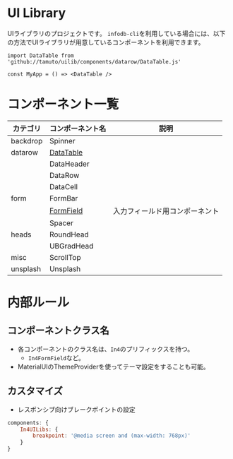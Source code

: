 # UI Library

UIライブラリのプロジェクトです。
`infodb-cli`を利用している場合には、以下の方法でUIライブラリが用意しているコンポーネントを利用できます。

```
import DataTable from 'github://tamuto/uilib/components/datarow/DataTable.js'

const MyApp = () => <DataTable />
```

# コンポーネント一覧

| カテゴリ | コンポーネント名                         | 説明                           |
| -------- | ---------------------------------------- | ------------------------------ |
| backdrop | Spinner                                  |                                |
| datarow  | [DataTable](./docs/datarow/DataTable.md) |                                |
|          | DataHeader                               |                                |
|          | DataRow                                  |                                |
|          | DataCell                                 |                                |
| form     | FormBar                                  |                                |
|          | [FormField](./docs/form/FormField.md)    | 入力フィールド用コンポーネント |
|          | Spacer                                   |                                |
| heads    | RoundHead                                |                                |
|          | UBGradHead                               |                                |
| misc     | ScrollTop                                |                                |
| unsplash | Unsplash                                 |                                |

# 内部ルール

## コンポーネントクラス名

* 各コンポーネントのクラス名は、`In4`のプリフィックスを持つ。
  * `In4FormField`など。
* MaterialUIのThemeProviderを使ってテーマ設定をすることも可能。

## カスタマイズ

* レスポンシブ向けブレークポイントの設定

```javascript
components: {
    In4UILibs: {
        breakpoint: '@media screen and (max-width: 768px)'
    }
}
```
